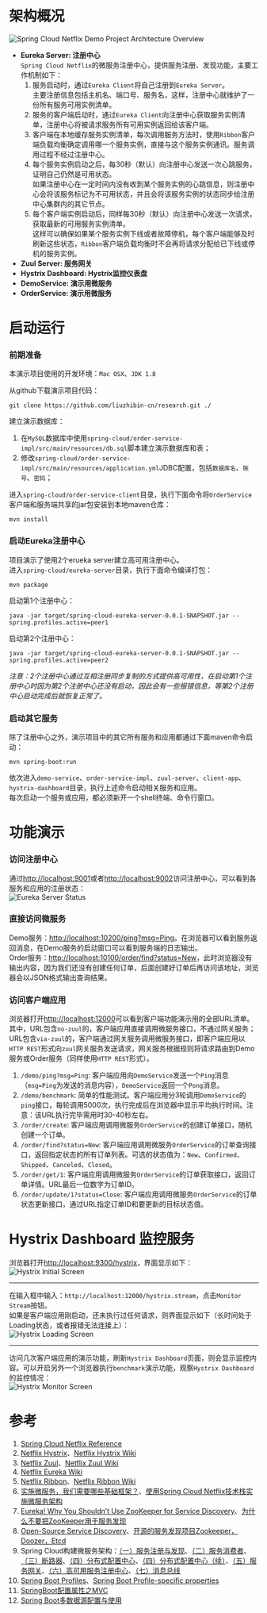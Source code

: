 # 架构概况

![Spring Cloud Netflix Demo Project Architecture Overview](../resources/spring-cloud-demo-architecture.jpg)

* **Eureka Server: 注册中心** <br />
  `Spring Cloud Netflix`的微服务注册中心，提供服务注册、发现功能，主要工作机制如下：
  1. 服务启动时，通过`Eureka Client`将自己注册到`Eureka Server`。<br />
     主要注册信息包括主机名、端口号、服务名，这样，注册中心就维护了一份所有服务可用实例清单。
  2. 服务的客户端启动时，通过`Eureka Client`向注册中心获取服务实例清单，注册中心将被请求服务所有可用实例返回给该客户端。
  3. 客户端在本地缓存服务实例清单，每次调用服务方法时，使用`Ribbon`客户端负载均衡确定调用哪一个服务实例，直接与这个服务实例通讯。服务调用过程不经过注册中心。
  4. 每个服务实例启动之后，每30秒（默认）向注册中心发送一次心跳服务，证明自己仍然是可用状态。<br />
     如果注册中心在一定时间内没有收到某个服务实例的心跳信息，则注册中心会将该服务标记为不可用状态，并且会将该服务实例的状态同步给注册中心集群内的其它节点。
  5. 每个客户端实例启动后，同样每30秒（默认）向注册中心发送一次请求，获取最新的可用服务实例清单。<br />
     这样可以确保如果某个服务实例下线或者故障停机，每个客户端能够及时刷新这些状态，`Ribbon`客户端负载均衡时不会再将请求分配给已下线或停机的服务实例。
* **Zuul Server: 服务网关**
* **Hystrix Dashboard: Hystrix监控仪表盘**
* **DemoService: 演示用微服务**
* **OrderService: 演示用微服务**

# 启动运行

### 前期准备
本演示项目使用的开发环境：`Mac OSX`、`JDK 1.8`

从github下载演示项目代码：
```shell
git clone https://github.com/liuzhibin-cn/research.git ./
```

建立演示数据库：

1. 在`MySQL`数据库中使用`spring-cloud/order-service-impl/src/main/resources/db.sql`脚本建立演示数据库和表；
2. 修改`spring-cloud/order-service-impl/src/main/resources/application.yml`JDBC配置，包括`数据库名`、`账号`、`密码`；

进入`spring-cloud/order-service-client`目录，执行下面命令将`OrderService`客户端和服务端共享的jar包安装到本地maven仓库：
```shell
mvn install
```

### 启动Eureka注册中心
项目演示了使用2个erueka server建立高可用注册中心。<br />
进入`spring-cloud/eureka-server`目录，执行下面命令编译打包：
```shell
mvn package
```
启动第1个注册中心：
```shell
java -jar target/spring-cloud-eureka-server-0.0.1-SNAPSHOT.jar --spring.profiles.active=peer1
```
启动第2个注册中心：
```shell
java -jar target/spring-cloud-eureka-server-0.0.1-SNAPSHOT.jar --spring.profiles.active=peer2
```

*注意：2个注册中心通过互相注册同步复制的方式提供高可用性，在启动第1个注册中心时因为第2个注册中心还没有启动，因此会有一些报错信息，等第2个注册中心启动完成后就恢复正常了。*

### 启动其它服务
除了注册中心之外，演示项目中的其它所有服务和应用都通过下面maven命令启动：
```shell
mvn spring-boot:run
```
依次进入`demo-service`、`order-service-impl`、`zuul-server`、`client-app`、`hystrix-dashboard`目录，执行上述命令启动相关服务和应用。<br />
每次启动一个服务或应用，都必须新开一个shell终端、命令行窗口。

# 功能演示

### 访问注册中心
通过[http://localhost:9001](http://localhost:9001)或者[http://localhost:9002](http://localhost:9002)访问注册中心，可以看到各服务和应用的注册状态：<br />
![Eureka Server Status](../resources/eureka-status.png)

### 直接访问微服务
Demo服务：[http://localhost:10200/ping?msg=Ping](http://localhost:10200/ping?msg=Ping)。在浏览器可以看到服务返回消息，在Demo服务的启动窗口可以看到服务端的日志输出。<br />
Order服务：[http://localhost:10100/order/find?status=New](http://localhost:10100/order/find?status=New)，此时浏览器没有输出内容，因为我们还没有创建任何订单，后面创建好订单后再访问该地址，浏览器会以JSON格式输出查询结果。

### 访问客户端应用
浏览器打开[http://localhost:12000](http://localhost:12000)可以看到客户端功能演示用的全部URL清单。<br />
其中，URL包含`no-zuul`的，客户端应用直接调用微服务接口，不通过网关服务；URL包含`via-zuul`的，客户端通过网关服务调用微服务接口，即客户端应用以`HTTP REST`形式向`zuul`网关服务发送请求，网关服务根据规则将请求路由到Demo服务或Order服务（同样使用`HTTP REST`形式）。

1. `/demo/ping?msg=Ping`: 客户端应用向`DemoService`发送一个`Ping`消息（`msg=Ping`为发送的消息内容），`DemoService`返回一个`Pong`消息。
2. `/demo/benchmark`: 简单的性能测试。客户端应用分3轮调用`DemoService`的`ping`接口，每轮调用5000次，执行完成后在浏览器中显示平均执行时间。注意：该URL执行完毕需用时30-40秒左右。
3. `/order/create`: 客户端应用调用微服务`OrderService`的创建订单接口，随机创建一个订单。
4. `/order/find?status=New`: 客户端应用调用微服务`OrderService`的订单查询接口，返回指定状态的所有订单列表。可选的状态值为：`New`、`Confirmed`、`Shipped`、`Canceled`、`Closed`。
5. `/order/get/1`: 客户端应用调用微服务`OrderService`的订单获取接口，返回订单详情。URL最后一位数字为订单ID。
6. `/order/update/1?status=Close`: 客户端应用调用微服务`OrderService`的订单状态更新接口，通过URL指定订单ID和要更新的目标状态值。

# Hystrix Dashboard 监控服务
浏览器打开[http://localhost:9300/hystrix](http://localhost:9300/hystrix)，界面显示如下：<br />
![Hystrix Initial Screen](../resources/hystrix-dashboard-1.png)

-------------------------------------
在输入框中输入：`http://localhost:12000/hystrix.stream`，点击`Monitor Stream`按钮。<br />
如果是客户端应用刚启动，还未执行过任何请求，则界面显示如下（长时间处于Loading状态，或者报错无法连接上）：<br />
![Hystrix Loading Screen](../resources/hystrix-dashboard-2.png)

-------------------------------------
访问几次客户端应用的演示功能，刷新`Hystrix Dashboard`页面，则会显示监控内容。可以开启另外一个浏览器执行`benchmark`演示功能，观察`Hystrix Dashboard`的监控情况：<br />
![Hystrix Monitor Screen](../resources/hystrix-dashboard-3.png)

# 参考

1. [Spring Cloud Netflix Reference](http://cloud.spring.io/spring-cloud-netflix/spring-cloud-netflix.html)
2. [Netflix Hystrix](https://github.com/Netflix/Hystrix)、[Netflix Hystrix Wiki](https://github.com/Netflix/Hystrix/wiki)
3. [Netflix Zuul](https://github.com/Netflix/zuul)、[Netflix Zuul Wiki](https://github.com/Netflix/zuul/wiki)
4. [Netflix Eureka Wiki](https://github.com/Netflix/eureka/wiki)
5. [Netflix Ribbon](https://github.com/Netflix/ribbon)、[Netflix Ribbon Wiki](https://github.com/Netflix/ribbon/wiki)
6. [实施微服务，我们需要哪些基础框架？](http://blog.csdn.net/neosmith/article/details/52118930)、[使用Spring Cloud Netflix技术栈实施微服务架构](http://blog.csdn.net/neosmith/article/details/52204113)
7. [Eureka! Why You Shouldn’t Use ZooKeeper for Service Discovery](https://tech.knewton.com/blog/2014/12/eureka-shouldnt-use-zookeeper-service-discovery/)、[为什么不要把ZooKeeper用于服务发现](http://www.infoq.com/cn/news/2014/12/zookeeper-service-finding/)
8. [Open-Source Service Discovery](http://jasonwilder.com/blog/2014/02/04/service-discovery-in-the-cloud/)、[开源的服务发现项目Zookeeper，Doozer，Etcd](http://blog.csdn.net/shlazww/article/details/38736511)
9. Spring Cloud构建微服务架构：[（一）服务注册与发现](http://blog.didispace.com/springcloud1/)、[（二）服务消费者](http://blog.didispace.com/springcloud2/)、[（三）断路器](http://blog.didispace.com/springcloud3/)、[（四）分布式配置中心](http://blog.didispace.com/springcloud4/)、[（四）分布式配置中心（续）](http://blog.didispace.com/springcloud4-2/)、[（五）服务网关](http://blog.didispace.com/springcloud5/)、[（六）高可用服务注册中心](http://blog.didispace.com/springcloud6/)、[（七）消息总线](http://blog.didispace.com/springcloud7/) 
10. [Spring Boot Profiles](http://docs.spring.io/spring-boot/docs/current/reference/html/boot-features-profiles.html)、[Spring Boot Profile-specific properties](http://docs.spring.io/spring-boot/docs/current/reference/html/boot-features-external-config.html#boot-features-external-config-profile-specific-properties)
11. [SpringBoot配置属性之MVC](https://segmentfault.com/a/1190000004315890) 
12. [Spring Boot多数据源配置与使用](http://www.jianshu.com/p/34730e595a8c)